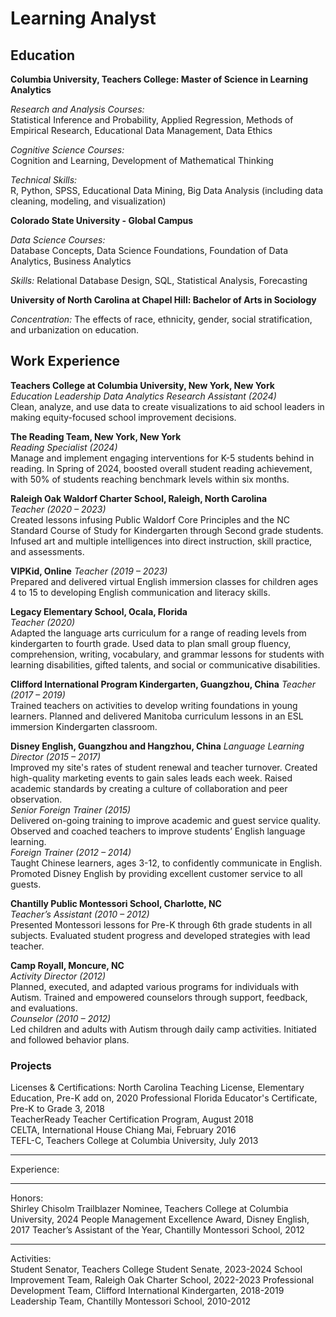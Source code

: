 Learning Analyst
======

Education
------
**Columbia University, Teachers College:  Master of Science in Learning Analytics**  
  
*Research and Analysis Courses:*  
      Statistical Inference and Probability, Applied Regression, Methods of Empirical Research, Educational Data Management, Data Ethics
   
*Cognitive Science Courses:*  
     Cognition and Learning, Development of Mathematical Thinking
  
*Technical Skills:*  
     R, Python, SPSS, Educational Data Mining, Big Data Analysis (including data cleaning, modeling, and visualization)

**Colorado State University - Global Campus**  
  
*Data Science Courses:*  
     Database Concepts, Data Science Foundations, Foundation of Data Analytics, Business Analytics

*Skills:*
     Relational Database Design, SQL, Statistical Analysis, Forecasting

**University of North Carolina at Chapel Hill: Bachelor of Arts in Sociology**

*Concentration:*
     The effects of race, ethnicity, gender, social stratification, and urbanization on education.     

Work Experience
------
**Teachers College at Columbia University, New York, New York**  
*Education Leadership Data Analytics Research Assistant (2024)*  
      Clean, analyze, and use data to create visualizations to aid school leaders in making equity-focused school improvement decisions.
  
**The Reading Team, New York, New York**  
*Reading Specialist (2024)*  
     Manage and implement engaging interventions for K-5 students behind in reading. In Spring of 2024, boosted overall student reading achievement, with 50% of students reaching benchmark levels within six months.  

**Raleigh Oak Waldorf Charter School, Raleigh, North Carolina**  
*Teacher (2020 – 2023)*  
     Created lessons infusing Public Waldorf Core Principles and the NC Standard Course of Study for Kindergarten through Second grade students. Infused art and multiple intelligences into direct instruction, skill practice, and assessments.  

**VIPKid, Online**
*Teacher (2019 – 2023)*  
     Prepared and delivered virtual English immersion classes for children ages 4 to 15 to developing English communication and literacy skills.

**Legacy Elementary School, Ocala, Florida**  
*Teacher (2020)*  
     Adapted the language arts curriculum for a range of reading levels from kindergarten to fourth grade. Used data to plan small group fluency, comprehension, writing, vocabulary, and grammar lessons for students with learning disabilities, gifted talents, and social or communicative disabilities. 

**Clifford International Program Kindergarten, Guangzhou, China** 
*Teacher (2017 – 2019)*  
     Trained teachers on activities to develop writing foundations in young learners. Planned and delivered Manitoba curriculum lessons in an ESL immersion Kindergarten classroom.  
  
**Disney English, Guangzhou and Hangzhou, China**
*Language Learning Director (2015 – 2017)*  
     Improved my site's rates of student renewal and teacher turnover. Created high-quality marketing events to gain sales leads each week. Raised academic standards by creating a culture of collaboration and peer observation.  
*Senior Foreign Trainer (2015)*   
     Delivered on-going training to improve academic and guest service quality. Observed and coached teachers to improve students’ English language learning.  
*Foreign Trainer (2012 – 2014)*  
     Taught Chinese learners, ages 3-12, to confidently communicate in English. Promoted Disney English by providing excellent customer service to all guests.    
  
**Chantilly Public Montessori School, Charlotte, NC**  
*Teacher’s Assistant (2010 – 2012)*  
     Presented Montessori lessons for Pre-K through 6th grade students in all subjects. Evaluated student progress and developed strategies with lead teacher.

**Camp Royall, Moncure, NC**  
*Activity Director (2012)*  
     Planned, executed, and adapted various programs for individuals with Autism. Trained and empowered counselors through support, feedback, and evaluations.  
*Counselor (2010 – 2012)*  
     Led children and adults with Autism through daily camp activities. Initiated and followed behavior plans.  
  
### Projects

Licenses & Certifications: 
North Carolina Teaching License, Elementary Education, Pre-K add on, 2020 
Professional Florida Educator's Certificate, Pre-K to Grade 3, 2018  
TeacherReady Teacher Certification Program, August 2018  
CELTA, International House Chiang Mai, February 2016  
TEFL-C, Teachers College at Columbia University, July 2013 
_________________________________________________________________________________________ 
Experience: 

_________________________________________________________________________________________ 
Honors:       
Shirley Chisolm Trailblazer Nominee, Teachers College at Columbia University, 2024 
People Management Excellence Award, Disney English, 2017 
Teacher’s Assistant of the Year, Chantilly Montessori School, 2012 
_________________________________________________________________________________________ 
Activities:   
Student Senator, Teachers College Student Senate, 2023-2024 
School Improvement Team, Raleigh Oak Charter School, 2022-2023 
Professional Development Team, Clifford International Kindergarten, 2018-2019  
Leadership Team, Chantilly Montessori School, 2010-2012
